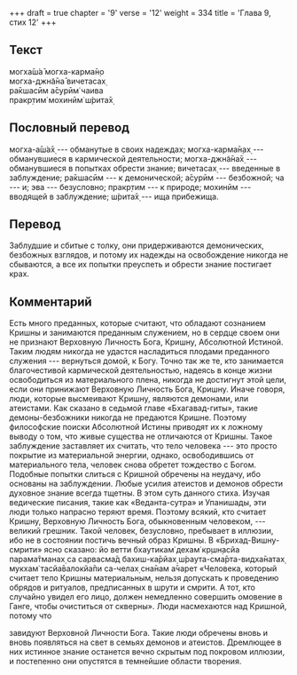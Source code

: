 +++
draft = true
chapter = '9'
verse = '12'
weight = 334
title = 'Глава 9, стих 12'
+++
## Текст

могха̄ш́а̄ могха-карма̄н̣о  
могха-джн̃а̄на̄ вичетасах̣  
ра̄кшасӣм а̄сурӣм̇ чаива  
пракр̣тим̇ мохинӣм̇ ш́рита̄х̣

## Пословный перевод

могха-а̄ш́а̄х̣ --- обманутые в своих надеждах; могха-карма̄н̣ах̣ ---
обманувшиеся в кармической деятельности; могха-джн̃а̄на̄х̣ --- обманувшиеся
в попытках обрести знание; вичетасах̣ --- введенные в заблуждение;
ра̄кшасӣм --- к демонической; а̄сурӣм --- безбожной; ча --- и; эва ---
безусловно; пракр̣тим --- к природе; мохинӣм --- вводящей в заблуждение;
ш́рита̄х̣ --- ища прибежища.

## Перевод

Заблудшие и сбитые с толку, они придерживаются демонических, безбожных
взглядов, и потому их надежды на освобождение никогда не сбываются, а
все их попытки преуспеть и обрести знание постигает крах.

## Комментарий

Есть много преданных, которые считают, что обладают сознанием Кришны и
занимаются преданным служением, но в сердце своем они не признают
Верховную Личность Бога, Кришну, Абсолютной Истиной. Таким людям никогда
не удастся насладиться плодами преданного служения --- вернуться домой,
к Богу. Точно так же те, кто занимается благочестивой кармической
деятельностью, надеясь в конце жизни освободиться из материального
плена, никогда не достигнут этой цели, если они принижают Верховную
Личность Бога, Кришну. Иначе говоря, люди, которые высмеивают Кришну,
являются демонами, или атеистами. Как сказано в седьмой главе
«Бхагавад-гиты», такие демоны-безбожники никогда не предаются Кришне.
Поэтому философские поиски Абсолютной Истины приводят их к ложному
выводу о том, что живые существа не отличаются от Кришны. Такое
заблуждение заставляет их считать, что тело человека --- это просто
покрытие из материальной энергии, однако, освободившись от материального
тела, человек снова обретет тождество с Богом. Подобные попытки слиться
с Кришной обречены на неудачу, ибо основаны на заблуждении. Любые усилия
атеистов и демонов обрести духовное знание всегда тщетны. В этом суть
данного стиха. Изучая ведические писания, такие как «Веданта-сутра» и
Упанишады, эти люди только напрасно теряют время. Поэтому всякий, кто
считает Кришну, Верховную Личность Бога, обыкновенным человеком, ---
великий грешник. Такой человек, безусловно, пребывает в иллюзии, ибо не
в состоянии постичь вечный образ Кришны. В «Брихад-Вишну-смрити» ясно
сказано: йо ветти бхаутикам̇ дехам̇ кр̣шн̣асйа парама̄тманах̣ са сарвасма̄д
бахиш-ка̄рйах̣ ш́раута-сма̄рта-видха̄натах̣ мукхам̇ тасйа̄валокйа̄пи са-челах̣
сна̄нам а̄чарет «Человека, который считает тело Кришны материальным,
нельзя допускать к проведению обрядов и ритуалов, предписанных в шрути и
смрити. А тот, кто случайно увидел его лицо, должен немедленно совершить
омовение в Ганге, чтобы очиститься от скверны». Люди насмехаются над
Кришной, потому что

завидуют Верховной Личности Бога. Такие люди обречены вновь и вновь
появляться на свет в семьях демонов и атеистов. Дремлющее в них истинное
знание останется вечно скрытым под покровом иллюзии, и постепенно они
опустятся в темнейшие области творения.
